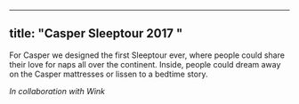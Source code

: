 
---
title: "Casper Sleeptour 2017 "
---

For Casper we designed the first Sleeptour ever, where people could share their love for naps all over the continent. Inside, people could dream away on the Casper mattresses or lissen to a bedtime story.

_In collaboration with Wink_
